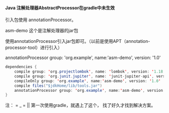 #### Java 注解处理器AbstractProcessor在gradle中未生效

引入包使用 annotationProcessor。

asm-demo 这个是注解处理器的jar包

使用annotationProcessor引入jar包即可。（以前是使用APT（annotation-processor-tool）进行引入）

annotationProcessor group: 'org.example', name:'asm-demo', version: '1.0'

```java
dependencies {
    compile group: 'org.projectlombok', name: 'lombok', version: '1.18.12'
    compile group: 'org.junit.jupiter', name: 'junit-jupiter-api', version: '5.6.2'
    compileOnly group: 'org.example', name:'asm-demo', version: '1.0'
    compile files("$jdkHome/lib/tools.jar")
    annotationProcessor group: 'org.example', name:'asm-demo', version: '1.0'
}
```


注：
= _ = ||    第一次使用gradle，就遇上了这个， 找了好久才找到解决方案。